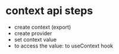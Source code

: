 # context api steps

- create context (export)
- create provider
- set context value
- to access the value: to useContext hook
